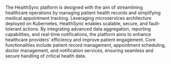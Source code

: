 The HealthSync platform is designed with the aim of streamlining healthcare operations by managing patient health records and simplifying medical appointment tracking. Leveraging microservices architecture deployed on Kubernetes, HealthSync enables scalable, secure, and fault-tolerant actions. By integrating advanced data aggregation, reporting capabilities, and real-time notifications, the platform aims to enhance healthcare providers’ efficiency and improve patient engagement. Core functionalities include patient record management, appointment scheduling, doctor management, and notification services, ensuring seamless and secure handling of critical health data.
